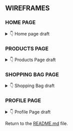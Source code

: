 ## WIREFRAMES

### HOME PAGE

<details>

<summary>👇 Home page draft</summary>

![Home](w-home.jpg)

</details>

### PRODUCTS PAGE

<details>
<summary>👇 Products Page draft</summary>

![Products](w-products.jpg)

</details>

### SHOPPING BAG PAGE

<details>
<summary>👇 Shopping Bag draft</summary>

![Bag](w-bag.jpg)

</details>

### PROFILE PAGE

<details>
<summary>👇 Profile Page draft</summary>

![Profile](w-profile.jpg)
</details>

Return to the [README.md](../README.md) file.

